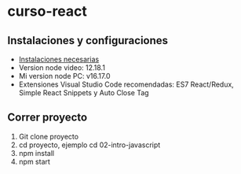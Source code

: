 # curso-react

## Instalaciones y configuraciones
* [Instalaciones necesarias](https://gist.github.com/Klerith/4a4abfd88a88b2d1f16efd95fea41362)
* Version node video: 12.18.1
* Mi version node PC: v16.17.0
* Extensiones Visual Studio Code recomendadas: ES7 React/Redux, Simple React Snippets y Auto Close Tag 

## Correr proyecto

1. Git clone proyecto
2. cd proyecto, ejemplo cd 02-intro-javascript
3. npm install
5. npm start